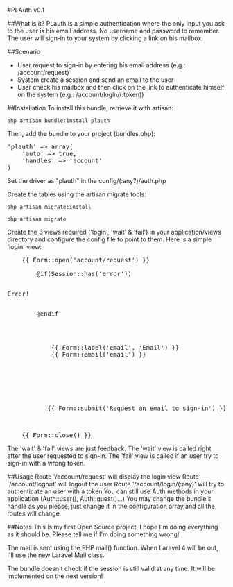 #PLAuth v0.1

##What is it?
PLauth is a simple authentication where the only input you ask to the user is his email address. No username and password to remember. The user will sign-in to your system by clicking a link on his mailbox.

##Scenario
* User request to sign-in by entering his email address (e.g.: /account/request)
* System create a session and send an email to the user
* User check his mailbox and then click on the link to authenticate himself on the system (e.g.: /account/login/(:token))

##Installation
To install this bundle, retrieve it with artisan:

`php artisan bundle:install plauth`

Then, add the bundle to your project (bundles.php):
<pre>
'plauth' => array(
    'auto' => true,
    'handles' => 'account'
)
</pre>
Set the driver as "plauth" in the config/(:any?)/auth.php

Create the tables using the artisan migrate tools:

`php artisan migrate:install`

`php artisan migrate`

Create the 3 views required ('login', 'wait' & 'fail') in your application/views directory and configure the config file to point to them.
Here is a simple 'login' view:
<pre>
    {{ Form::open('account/request') }}

        @if(Session::has('error'))
            <p class="error">Error!</p>
        @endif

        <p>
            {{ Form::label('email', 'Email') }}
            {{ Form::email('email') }}
        </p>

        <p>
           {{ Form::submit('Request an email to sign-in') }}
        </p>
    {{ Form::close() }}
</pre>
The 'wait' & 'fail' views are just feedback.
The 'wait' view is called right after the user requested to sign-in.
The 'fail' view is called if an user try to sign-in with a wrong token.


##Usage
Route '/account/request' will display the login view
Route '/account/logout' will logout the user
Route '/account/login/(:any)' will try to authenticate an user with a token
You can still use Auth methods in your application (Auth::user(), Auth::guest()...)
You may change the bundle's handle as you please, just change it in the configuration array and all the routes will change.


##Notes
This is my first Open Source project, I hope I'm doing everything as it should be. Please tell me if I'm doing something wrong!

The mail is sent using the PHP mail() function. When Laravel 4 will be out, I'll use the new Laravel Mail class.

The bundle doesn't check if the session is still valid at any time. It will be implemented on the next version!